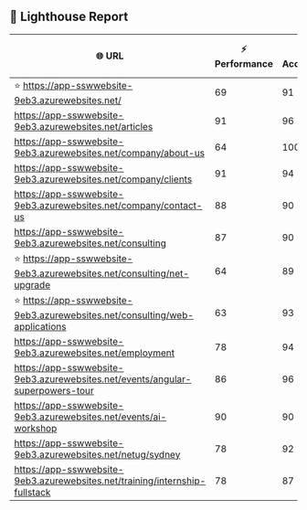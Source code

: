 ## 🚀 Lighthouse Report

| 🌐 URL | ⚡ Performance | ♿ Accessibility | ✅ Best Practices | 🔍 SEO | 📦 Bundle Size | 🗑️ Unused Bundle |
| --- | ----------- | ------------- | -------------- | --- | ---------------- | ---------------- |
| ⭐ https://app-sswwebsite-9eb3.azurewebsites.net/ | 69 | 91 | 78 | 100 | 7.74 MB | 4.80 MB |
| https://app-sswwebsite-9eb3.azurewebsites.net/articles | 91 | 96 | 78 | 92 | 4.23 MB | 2.05 MB |
| https://app-sswwebsite-9eb3.azurewebsites.net/company/about-us | 64 | 100 | 78 | 100 | 4.12 MB | 1.95 MB |
| https://app-sswwebsite-9eb3.azurewebsites.net/company/clients | 91 | 94 | 78 | 100 | 4.51 MB | 2.26 MB |
| https://app-sswwebsite-9eb3.azurewebsites.net/company/contact-us | 88 | 90 | 78 | 92 | 7.47 MB | 4.61 MB |
| https://app-sswwebsite-9eb3.azurewebsites.net/consulting | 87 | 90 | 74 | 100 | 7.74 MB | 4.80 MB |
| ⭐ https://app-sswwebsite-9eb3.azurewebsites.net/consulting/net-upgrade | 64 | 89 | 59 | 85 | 7.76 MB | 4.84 MB |
| ⭐ https://app-sswwebsite-9eb3.azurewebsites.net/consulting/web-applications | 63 | 93 | 59 | 85 | 7.74 MB | 4.80 MB |
| https://app-sswwebsite-9eb3.azurewebsites.net/employment | 78 | 94 | 78 | 100 | 4.38 MB | 2.02 MB |
| https://app-sswwebsite-9eb3.azurewebsites.net/events/angular-superpowers-tour | 86 | 96 | 74 | 100 | 7.50 MB | 4.70 MB |
| https://app-sswwebsite-9eb3.azurewebsites.net/events/ai-workshop | 90 | 90 | 74 | 92 | 7.51 MB | 4.70 MB |
| https://app-sswwebsite-9eb3.azurewebsites.net/netug/sydney | 78 | 92 | 78 | 92 | 4.60 MB | 2.29 MB |
| https://app-sswwebsite-9eb3.azurewebsites.net/training/internship-fullstack | 78 | 87 | 74 | 100 | 4.13 MB | 1.97 MB |